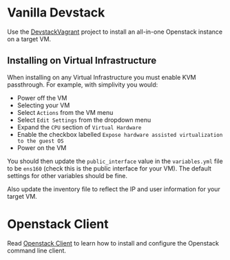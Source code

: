 # Vanilla Devstack

Use the [DevstackVagrant](https://github.com/accanto-systems/devstack-environment) project to install an all-in-one Openstack instance on a target VM.

## Installing on Virtual Infrastructure

When installing on any Virtual Infrastructure you must enable KVM passthrough. For example, with simplivity you would:

- Power off the VM
- Selecting your VM
- Select `Actions` from the VM menu
- Select `Edit Settings` from the dropdown menu
- Expand the `CPU` section of `Virtual Hardware`
- Enable the checkbox labelled `Expose hardware assisted virtualization to the guest OS`
- Power on the VM

You should then update the `public_interface` value in the `variables.yml` file to be `ens160` (check this is the public interface for your VM). The default settings for other variables should be fine.

Also update the inventory file to reflect the IP and user information for your target VM.

# Openstack Client

Read [Openstack Client](./Openstack_Client.md) to learn how to install and configure the Openstack command line client.
